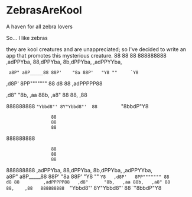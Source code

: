 # ZebrasAreKool
A haven for all zebra lovers

So... I like zebras

they are kool creatures and are unappreciated; so I've decided to write an app that promotes this mysterious 
creature.
                     88
                     88
                     88
888888888  ,adPPYba, 88,dPPYba,  8b,dPPYba, ,adPPYYba, 

     a8P" a8P_____88 88P'    "8a 88P'   "Y8 ""     `Y8  
     
  ,d8P'   8PP""""""" 88       d8 88         ,adPPPPP88   
  
,d8"      "8b,   ,aa 88b,   ,a8" 88         88,    ,88 

888888888  `"Ybbd8"' 8Y"Ybbd8"'  88         `"8bbdP"Y8  

                     88
                     88
                     88
888888888                     
                     
                     88                                 
                     88                                 
                     88                                 
888888888  ,adPPYba, 88,dPPYba,  8b,dPPYba, ,adPPYYba,  
     a8P" a8P_____88 88P'    "8a 88P'   "Y8 ""     `Y8  
  ,d8P'   8PP""""""" 88       d8 88         ,adPPPPP88  
,d8"      "8b,   ,aa 88b,   ,a8" 88         88,    ,88  
888888888  `"Ybbd8"' 8Y"Ybbd8"'  88         `"8bbdP"Y8  
                                                        
